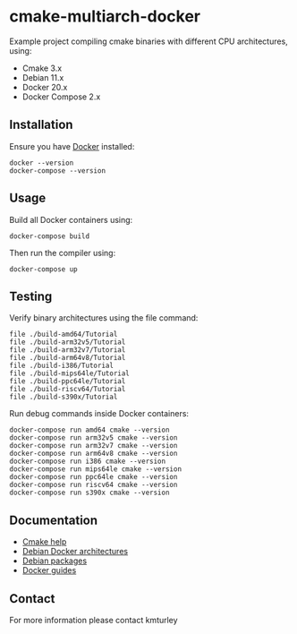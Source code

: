 # cmake-multiarch-docker

Example project compiling cmake binaries with different CPU architectures, using:

* Cmake 3.x
* Debian 11.x
* Docker 20.x
* Docker Compose 2.x


## Installation

Ensure you have [Docker](https://www.docker.com) installed:

    docker --version
    docker-compose --version


## Usage

Build all Docker containers using:

    docker-compose build

Then run the compiler using:

    docker-compose up


## Testing

Verify binary architectures using the file command:

    file ./build-amd64/Tutorial
    file ./build-arm32v5/Tutorial
    file ./build-arm32v7/Tutorial
    file ./build-arm64v8/Tutorial
    file ./build-i386/Tutorial
    file ./build-mips64le/Tutorial
    file ./build-ppc64le/Tutorial
    file ./build-riscv64/Tutorial
    file ./build-s390x/Tutorial

Run debug commands inside Docker containers:

    docker-compose run amd64 cmake --version
    docker-compose run arm32v5 cmake --version
    docker-compose run arm32v7 cmake --version
    docker-compose run arm64v8 cmake --version
    docker-compose run i386 cmake --version
    docker-compose run mips64le cmake --version
    docker-compose run ppc64le cmake --version
    docker-compose run riscv64 cmake --version
    docker-compose run s390x cmake --version


## Documentation

* [Cmake help](https://cmake.org/cmake/help/latest)
* [Debian Docker architectures](https://hub.docker.com/_/debian)
* [Debian packages](https://packages.debian.org/stable)
* [Docker guides](https://docs.docker.com)


## Contact

For more information please contact kmturley
